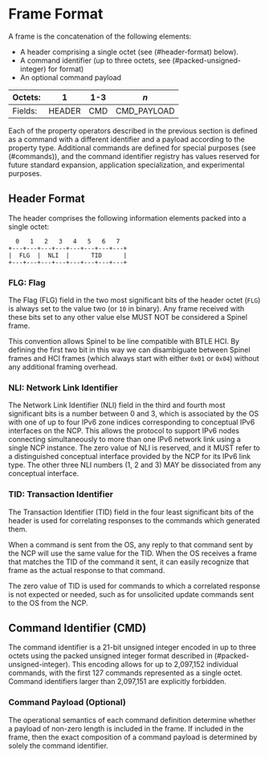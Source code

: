 # Frame Format #

A frame is the concatenation of the following elements:

 *  A header comprising a single octet (see (#header-format) below).
 *  A command identifier (up to three octets, see (#packed-unsigned-integer) for format)
 *  An optional command payload

Octets: |    1   | 1-3 |    *n*
--------|--------|-----|-------------
Fields: | HEADER | CMD | CMD_PAYLOAD

Each of the property operators described in the previous section is defined as a command with a different identifier and a payload according to the property type. Additional commands are defined for special purposes (see (#commands)), and the command identifier registry has values reserved for future standard expansion, application specialization, and experimental purposes.

## Header Format ##

The header comprises the following information elements packed into a single octet:

      0   1   2   3   4   5   6   7
    +---+---+---+---+---+---+---+---+
    |  FLG  |  NLI  |      TID      |
    +---+---+---+---+---+---+---+---+

<!-- RQ -- Eventually, when https://github.com/miekg/mmark/issues/95
is addressed, the above table should be swapped out with this:

| 0 | 1 | 2 | 3 | 4 | 5 | 6 | 7 |
|---|---|---|---|---|---|---|---|
|  FLG ||  NLI ||      TID   ||||
-->

### FLG: Flag ###

The Flag (FLG) field in the two most significant bits of the header octet (`FLG`) is always set to the value two (or `10` in binary). Any frame received with these bits set to any other value else MUST NOT be considered a Spinel frame.

This convention allows Spinel to be line compatible with BTLE HCI. By defining the first two bit in this way we can disambiguate between Spinel frames and HCI frames (which always start with either `0x01` or `0x04`) without any additional framing overhead.

### NLI: Network Link Identifier ###

The Network Link Identifier (NLI) field in the third and fourth most significant bits is a number between 0 and 3, which is associated by the OS with one of up to four IPv6 zone indices corresponding to conceptual IPv6 interfaces on the NCP. This allows the protocol to support IPv6 nodes connecting simultaneously to more than one IPv6 network link using a single NCP instance. The zero value of NLI is reserved, and it MUST refer to a distinguished conceptual interface provided by the NCP for its IPv6 link type. The other three NLI numbers (1, 2 and 3) MAY be dissociated from any conceptual interface.

### TID: Transaction Identifier ###

The Transaction Identifier (TID) field in the four least significant bits of the header is used for correlating responses to the
commands which generated them.

When a command is sent from the OS, any reply to that command sent by the NCP will use the same value for the TID. When the OS receives a frame that matches the TID of the command it sent, it can easily recognize that frame as the actual response to that command.

The zero value of TID is used for commands to which a correlated response is not expected or needed, such as for unsolicited update
commands sent to the OS from the NCP.

## Command Identifier (CMD) ##

The command identifier is a 21-bit unsigned integer encoded in up to three octets using the packed unsigned integer format described in (#packed-unsigned-integer). This encoding allows for up to 2,097,152 individual commands, with the first 127 commands represented as a single octet. Command identifiers larger than 2,097,151 are explicitly forbidden.

### Command Payload (Optional) ###

The operational semantics of each command definition determine whether a payload of non-zero length is included in the frame. If included in the frame, then the exact composition of a command payload is determined by solely the command identifier.
